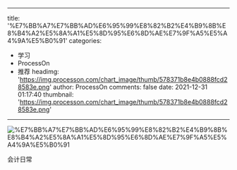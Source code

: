 
---
title: '%E7%BB%A7%E7%BB%AD%E6%95%99%E8%82%B2%E4%B9%8B%E8%B4%A2%E5%8A%A1%E5%8D%95%E6%8D%AE%E7%9F%A5%E5%A4%9A%E5%B0%91'
categories: 
 - 学习
 - ProcessOn
 - 推荐
headimg: 'https://img.processon.com/chart_image/thumb/578371b8e4b0888fcd28583e.png'
author: ProcessOn
comments: false
date: 2021-12-31 01:17:40
thumbnail: 'https://img.processon.com/chart_image/thumb/578371b8e4b0888fcd28583e.png'
---

<div>   
<img class="thumb" alt="%E7%BB%A7%E7%BB%AD%E6%95%99%E8%82%B2%E4%B9%8B%E8%B4%A2%E5%8A%A1%E5%8D%95%E6%8D%AE%E7%9F%A5%E5%A4%9A%E5%B0%91" src="https://img.processon.com/chart_image/thumb/578371b8e4b0888fcd28583e.png" referrerpolicy="no-referrer">
<p>会计日常</p>  
</div>
            